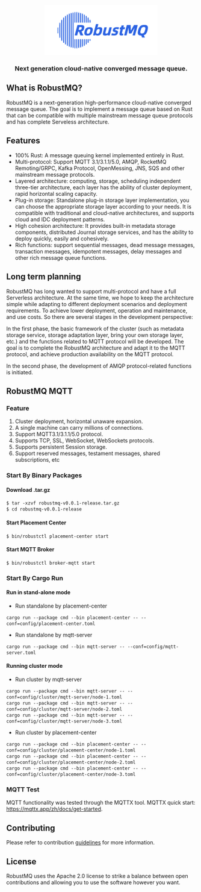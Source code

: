 <p align="center">
  <picture>
    <img alt="RobustMQ Logo" src="docs/RobustMQ-logo-formal.png" width="300">
  </picture>
</p>
 <h3 align="center">
    Next generation cloud-native converged message queue.
</h3>

## What is RobustMQ?
RobustMQ is a next-generation high-performance cloud-native converged message queue. The goal is to implement a message queue based on Rust that can be compatible with multiple mainstream message queue protocols and has complete Serveless architecture.

## Features
- 100% Rust: A message queuing kernel implemented entirely in Rust.
- Multi-protocol: Support MQTT 3.1/3.1.1/5.0, AMQP, RocketMQ Remoting/GRPC, Kafka Protocol, OpenMessing, JNS, SQS and other mainstream message protocols.
- Layered architecture: computing, storage, scheduling independent three-tier architecture, each layer has the ability of cluster deployment, rapid horizontal scaling capacity.
- Plug-in storage: Standalone plug-in storage layer implementation, you can choose the appropriate storage layer according to your needs. It is compatible with traditional and cloud-native architectures, and supports cloud and IDC deployment patterns.
- High cohesion architecture: It provides built-in metadata storage components, distributed Journal storage services, and has the ability to deploy quickly, easily and cohesively.
- Rich functions: support sequential messages, dead message messages, transaction messages, idempotent messages, delay messages and other rich message queue functions.

## Long term planning
RobustMQ has long wanted to support multi-protocol and have a full Serverless architecture. At the same time, we hope to keep the architecture simple while adapting to different deployment scenarios and deployment requirements. To achieve lower deployment, operation and maintenance, and use costs. So there are several stages in the development perspective:

In the first phase, the basic framework of the cluster (such as metadata storage service, storage adaptation layer, bring your own storage layer, etc.) and the functions related to MQTT protocol will be developed. The goal is to complete the RobustMQ architecture and adapt it to the MQTT protocol, and achieve production availability on the MQTT protocol.

In the second phase, the development of AMQP protocol-related functions is initiated.

## RobustMQ MQTT
### Feature
1. Cluster deployment, horizontal unaware expansion.
2. A single machine can carry millions of connections.
3. Support MQTT3.1/3.1.1/5.0 protocol.
4. Supports TCP, SSL, WebSocket, WebSockets protocols.
5. Supports persistent Session storage.
6. Support reserved messages, testament messages, shared subscriptions, etc
   
### Start By Binary Packages
#### Download .tar.gz
```
$ tar -xzvf robustmq-v0.0.1-release.tar.gz
$ cd robustmq-v0.0.1-release
```

#### Start Placement Center
```
$ bin/robustctl placement-center start
```

#### Start MQTT Broker
```
$ bin/robustctl broker-mqtt start
```

### Start By Cargo Run

#### Run in stand-alone mode
- Run standalone by placement-center
```
cargo run --package cmd --bin placement-center -- --conf=config/placement-center.toml
```

- Run standalone by mqtt-server
```
cargo run --package cmd --bin mqtt-server -- --conf=config/mqtt-server.toml
```

#### Running cluster mode

- Run cluster by mqtt-server
```
cargo run --package cmd --bin mqtt-server -- --conf=config/cluster/mqtt-server/node-1.toml
cargo run --package cmd --bin mqtt-server -- --conf=config/cluster/mqtt-server/node-2.toml
cargo run --package cmd --bin mqtt-server -- --conf=config/cluster/mqtt-server/node-3.toml
```

- Run cluster by placement-center
```
cargo run --package cmd --bin placement-center -- --conf=config/cluster/placement-center/node-1.toml
cargo run --package cmd --bin placement-center -- --conf=config/cluster/placement-center/node-2.toml
cargo run --package cmd --bin placement-center -- --conf=config/cluster/placement-center/node-3.toml
```

### MQTT Test
MQTT functionality was tested through the MQTTX tool. MQTTX quick start: https://mqttx.app/zh/docs/get-started.

## Contributing
Please refer to contribution [guidelines](https://github.com/robustmq/robustmq/docs/en/contribution.md) for more information.
## License
RobustMQ uses the Apache 2.0 license to strike a balance between open contributions and allowing you to use the software however you want.



